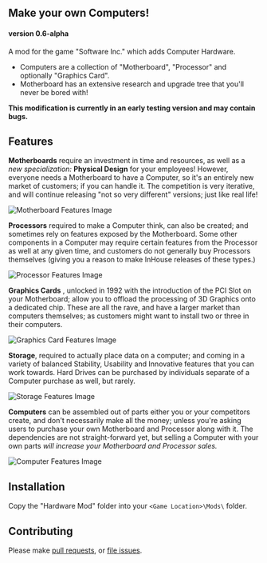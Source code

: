 ## Make your own Computers!

#### version 0.6-alpha

A mod for the game "Software Inc." which adds Computer Hardware.

- Computers are a collection of "Motherboard", "Processor" and optionally "Graphics Card".
- Motherboard has an extensive research and upgrade tree that you'll never be bored with!

**This modification is currently in an early testing version and may contain bugs.**

## Features
**Motherboards** require an investment in time and resources, as well as a *new specialization:* **Physical Design** for your employees!  However, everyone needs a Motherboard to have a Computer, so it's an entirely new market of customers; if you can handle it.  The competition is very iterative, and will continue releasing "not so very different" versions; just like real life!

![Motherboard Features Image](http://i.imgur.com/30LYrrg.png)

**Processors** required to make a Computer think, can also be created; and sometimes rely on features exposed by the Motherboard.  Some other components in a Computer may require certain features from the Processor as well at any given time, and customers do not generally buy Processors themselves (giving you a reason to make InHouse releases of these types.)

![Processor Features Image](http://i.imgur.com/L9qDsMs.png)

**Graphics Cards** , unlocked in 1992 with the introduction of the PCI Slot on your Motherboard; allow you to offload the processing of 3D Graphics onto a dedicated chip.  These are all the rave, and have a larger market than computers themselves; as customers might want to install two or three in their computers.

![Graphics Card Features Image](http://i.imgur.com/ZE6RM0y.png)

**Storage**, required to actually place data on a computer; and coming in a variety of balanced Stability, Usability and Innovative features that you can work towards.  Hard Drives can be purchased by individuals separate of a Computer purchase as well, but rarely.

![Storage Features Image](http://i.imgur.com/RaoDFpI.png)

**Computers** can be assembled out of parts either you or your competitors create, and don't necessarily make all the money; unless you're asking users to purchase your own Motherboard and Processor along with it.  The dependencies are not straight-forward yet, but selling a Computer with your own parts *will increase your Motherboard and Processor sales.*

![Computer Features Image](http://i.imgur.com/4VfzLTd.png)

## Installation
Copy the "Hardware Mod" folder into your `<Game Location>\Mods\` folder.

## Contributing
Please make [pull requests](https://github.com/AlbinoGeek/Hardware-Mod/pulls), or [file issues](https://github.com/AlbinoGeek/Hardware-Mod/issues).
